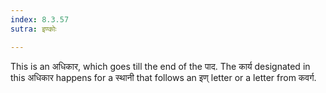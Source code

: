 ```yaml
---
index: 8.3.57
sutra: इण्कोः

---
```

This is an अधिकार, which goes till the end of the पाद. The कार्य designated in this अधिकार happens for a स्थानी that follows an इण् letter or a letter from कवर्ग.
